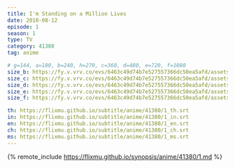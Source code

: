 ```yaml
---
title: I'm Standing on a Million Lives
date: 2010-08-12
episode: 1
season: 1
type: TV
category: 41380
tag: anime

# g=144, a=180, b=240, h=270, c=360, d=480, e=720, f=1080
size_b: https://fy.v.vrv.co/evs/6463c49d74b7e527557366dc50ea5afd/assets/6e27582226f1d2a763ccc1fc3c50e889_3877993.mp4
size_c: https://fy.v.vrv.co/evs/6463c49d74b7e527557366dc50ea5afd/assets/6e27582226f1d2a763ccc1fc3c50e889_3877992.mp4
size_d: https://fy.v.vrv.co/evs/6463c49d74b7e527557366dc50ea5afd/assets/6e27582226f1d2a763ccc1fc3c50e889_3877994.mp4
size_e: https://fy.v.vrv.co/evs/6463c49d74b7e527557366dc50ea5afd/assets/6e27582226f1d2a763ccc1fc3c50e889_3877995.mp4
size_f: https://fy.v.vrv.co/evs/6463c49d74b7e527557366dc50ea5afd/assets/6e27582226f1d2a763ccc1fc3c50e889_3877996.mp4

th: https://flixmu.github.io/subtitle/anime/41380/1_th.srt
in: https://flixmu.github.io/subtitle/anime/41380/1_in.srt
en: https://flixmu.github.io/subtitle/anime/41380/1_en.srt
ch: https://flixmu.github.io/subtitle/anime/41380/1_ch.srt
ms: https://flixmu.github.io/subtitle/anime/41380/1_ms.srt
---
```

{% remote_include https://flixmu.github.io/synopsis/anime/41380/1.md %}
